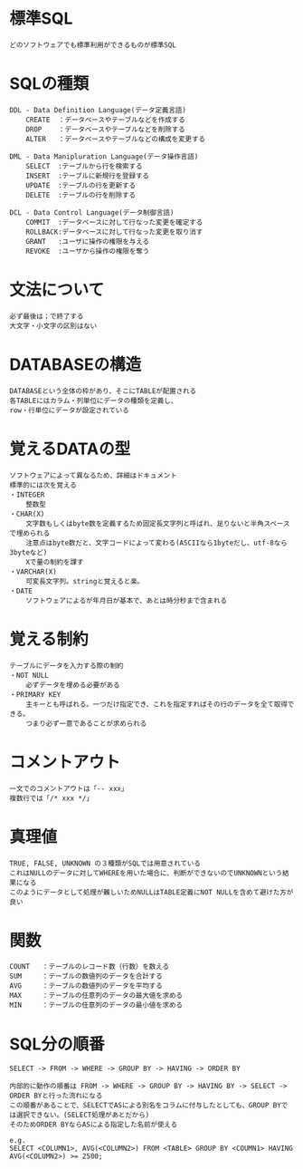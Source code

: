 # 標準SQL
    どのソフトウェアでも標準利用ができるものが標準SQL

# SQLの種類
    DDL - Data Definition Language(データ定義言語)
        CREATE  ：データベースやテーブルなどを作成する
        DROP    ：データベースやテーブルなどを削除する
        ALTER   ：データベースやテーブルなどの構成を変更する

    DML - Data Manipluration Language(データ操作言語)
        SELECT  :テーブルから行を検索する
        INSERT  :テーブルに新規行を登録する
        UPDATE  :テーブルの行を更新する
        DELETE  :テーブルの行を削除する

    DCL - Data Control Language(データ制御言語)
        COMMIT  :データベースに対して行なった変更を確定する
        ROLLBACK:データベースに対して行なった変更を取り消す
        GRANT   :ユーザに操作の権限を与える
        REVOKE  :ユーザから操作の権限を奪う

# 文法について
    必ず最後は；で終了する
    大文字・小文字の区別はない

# DATABASEの構造
    DATABASEという全体の枠があり、そこにTABLEが配置される
    各TABLEにはカラム・列単位にデータの種類を定義し、
    row・行単位にデータが設定されている

# 覚えるDATAの型
    ソフトウェアによって異なるため、詳細はドキュメント
    標準的には次を覚える
    ・INTEGER
        整数型
    ・CHAR(X)
        文字数もしくはbyte数を定義するため固定長文字列と呼ばれ、足りないと半角スペースで埋められる
        注意点はbyte数だと、文字コードによって変わる(ASCIIなら1byteだし、utf-8なら3byteなど)
        Xで量の制約を課す
    ・VARCHAR(X)
        可変長文字列。stringと覚えると楽。
    ・DATE
        ソフトウェアによるが年月日が基本で、あとは時分秒まで含まれる

# 覚える制約
    テーブルにデータを入力する際の制約
    ・NOT NULL
        必ずデータを埋める必要がある
    ・PRIMARY KEY
        主キーとも呼ばれる。一つだけ指定でき、これを指定すればその行のデータを全て取得できる。
        つまり必ず一意であることが求められる

# コメントアウト
    一文でのコメントアウトは「-- xxx」
    複数行では「/* xxx */」

# 真理値
    TRUE, FALSE, UNKNOWN の３種類がSQLでは用意されている
    これはNULLのデータに対してWHEREを用いた場合に、判断ができないのでUNKNOWNという結果になる
    このようにデータとして処理が難しいためNULLはTABLE定義にNOT NULLを含めて避けた方が良い

# 関数
    COUNT   ：テーブルのレコード数（行数）を数える
    SUM     ：テーブルの数値列のデータを合計する
    AVG     ：テーブルの数値列のデータを平均する
    MAX     ：テーブルの任意列のデータの最大値を求める
    MIN     ：テーブルの任意列のデータの最小値を求める

# SQL分の順番
    SELECT -> FROM -> WHERE -> GROUP BY -> HAVING -> ORDER BY
    
    内部的に動作の順番は FROM -> WHERE -> GROUP BY -> HAVING BY -> SELECT -> ORDER BYと行った流れになる
    この順番があることで、SELECTでASによる別名をコラムに付与したとしても、GROUP BYでは選択できない。(SELECT処理があとだから)
    そのためORDER BYならASによる指定した名前が使える

    e.g.
    SELECT <COLUMN1>, AVG(<COLUMN2>) FROM <TABLE> GROUP BY <COUMN1> HAVING AVG(<COLUMN2>) >= 2500;